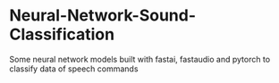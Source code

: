 # Neural-Network-Sound-Classification
Some neural network models built with fastai, fastaudio and pytorch to classify data of speech commands
